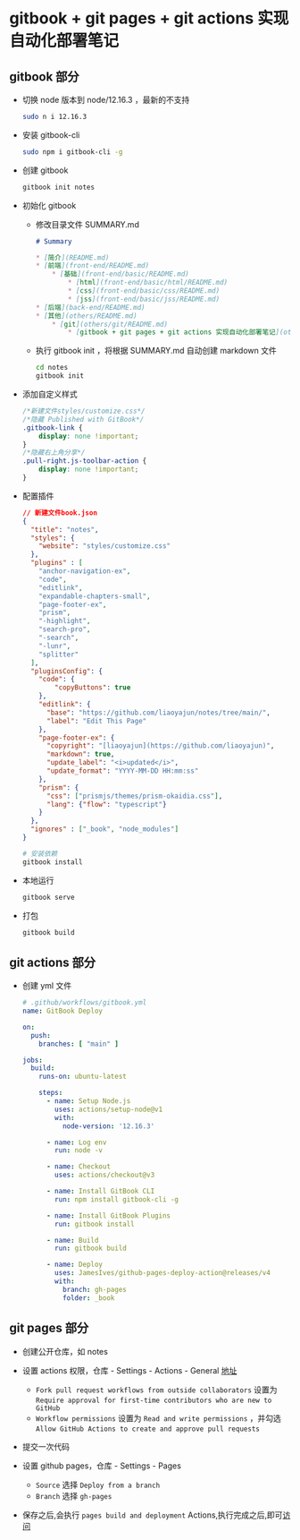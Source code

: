 # gitbook + git pages + git actions 实现自动化部署笔记

## gitbook 部分

- 切换 node 版本到 node/12.16.3 ，最新的不支持
    ```bash
    sudo n i 12.16.3
    ```

- 安装 gitbook-cli
    ```bash
    sudo npm i gitbook-cli -g
    ```

- 创建 gitbook
    ```bash
    gitbook init notes
    ```

- 初始化 gitbook
    - 修改目录文件 SUMMARY.md
        ```markdown
        # Summary

        * [简介](README.md)
        * [前端](front-end/README.md)
            * [基础](front-end/basic/README.md)
                * [html](front-end/basic/html/README.md)
                * [css](front-end/basic/css/README.md)
                * [jss](front-end/basic/jss/README.md)
        * [后端](back-end/README.md)
        * [其他](others/README.md)
            * [git](others/git/README.md)
                * [gitbook + git pages + git actions 实现自动化部署笔记](others/git/gitbook + git pages + git actions 实现自动化部署笔记.md)
        ```
    - 执行 gitbook init ，将根据 SUMMARY.md 自动创建 markdown 文件
        ```bash
        cd notes
        gitbook init
        ```

- 添加自定义样式
    ```css
    /*新建文件styles/customize.css*/
    /*隐藏 Published with GitBook*/
    .gitbook-link {
        display: none !important;
    }
    /*隐藏右上角分享*/
    .pull-right.js-toolbar-action {
        display: none !important;
    }
    ```

- 配置插件
    ```json
    // 新建文件book.json
    {
      "title": "notes",
      "styles": {
        "website": "styles/customize.css"
      },
      "plugins" : [
        "anchor-navigation-ex",
        "code",
        "editlink",
        "expandable-chapters-small",
        "page-footer-ex",
        "prism",
        "-highlight",
        "search-pro",
        "-search",
        "-lunr",
        "splitter"
      ],
      "pluginsConfig": {
        "code": {
            "copyButtons": true
        },
        "editlink": {
          "base": "https://github.com/liaoyajun/notes/tree/main/",
          "label": "Edit This Page"
        },
        "page-footer-ex": {
          "copyright": "[liaoyajun](https://github.com/liaoyajun)",
          "markdown": true,
          "update_label": "<i>updated</i>",
          "update_format": "YYYY-MM-DD HH:mm:ss"
        },
        "prism": {
          "css": ["prismjs/themes/prism-okaidia.css"],
          "lang": {"flow": "typescript"}
        }
      },
      "ignores" : ["_book", "node_modules"]
    }
    ```
    ```bash
    # 安装依赖
    gitbook install
    ```

- 本地运行
    ```bash
    gitbook serve
    ```

- 打包
    ```bash
    gitbook build
    ```

## git actions 部分

- 创建 yml 文件
    ```yml
    # .github/workflows/gitbook.yml
    name: GitBook Deploy

    on:
      push:
        branches: [ "main" ]

    jobs:
      build:
        runs-on: ubuntu-latest

        steps:
          - name: Setup Node.js
            uses: actions/setup-node@v1
            with:
              node-version: '12.16.3'

          - name: Log env
            run: node -v

          - name: Checkout
            uses: actions/checkout@v3

          - name: Install GitBook CLI
            run: npm install gitbook-cli -g

          - name: Install GitBook Plugins
            run: gitbook install

          - name: Build
            run: gitbook build

          - name: Deploy
            uses: JamesIves/github-pages-deploy-action@releases/v4
            with:
              branch: gh-pages
              folder: _book
    ```

## git pages 部分

- 创建公开仓库，如 notes

- 设置 actions 权限，仓库 - Settings - Actions - General [地址](https://github.com/liaoyajun/notes/settings/actions)
    - `Fork pull request workflows from outside collaborators` 设置为 `Require approval for first-time contributors who are new to GitHub`
    - `Workflow permissions` 设置为 `Read and write permissions` ，并勾选 `Allow GitHub Actions to create and approve pull requests`

- 提交一次代码

- 设置 github pages，仓库 - Settings - Pages
    - `Source` 选择 `Deploy from a branch`
    - `Branch` 选择 `gh-pages`

- 保存之后,会执行 `pages build and deployment` Actions,执行完成之后,即可[访问](https://liaoyajun.github.io/notes/)
